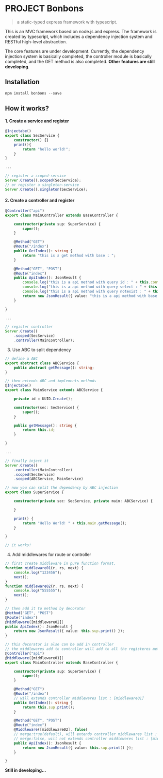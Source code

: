 # PROJECT Bonbons
> a static-typed express framework with typescript.

This is an MVC framework based on node.js and express. The framework is created by typescript, which includes a dependency injection system and RESTful high-level abstraction.

The core features are under development. Currently, the dependency injection system is basically completed, the controller module is basically completed, and the GET method is also completed. **Other features are still developing**.

## Installation
```powershell
npm install bonbons --save
```

## How it works?
#### 1. Create a service and register
```TypeScript
@Injectabe()
export class SecService {
    constructor() {}
    print(){
        return "hello world!";
    }
}

...

// register a scoped-service
Server.Create().scoped(SecService);
// or register a singleton-service
Server.Create().singleton(SecService);
```

#### 2. Create a controller and register 
```TypeScript
@Controller("api")
export class MainController extends BaseController {

    constructor(private sup: SuperService) {
        super();
    }

    @Method("GET")
    @Route("/index")
    public GetIndex(): string {
        return "this is a get method with base : ";
    }

    @Method("GET", "POST")
    @Route("index")
    public ApiIndex(): JsonResult {
        console.log("this is a api method with query id : " + this.context.query("id", Number));
        console.log("this is a api method with query select : " + this.context.query("select", Boolean));
        console.log("this is a api method with query notexist : " + this.context.query("notexist"));
        return new JsonResult({ value: "this is a api method with base : " });
    }

}

...

// register controller
Server.Create()
    .scoped(SecService)
    .controller(MainController);
```

3. Use ABC to split dependency
```TypeScript
// define a ABC
export abstract class ABCService {
    public abstract getMessage(): string;
}

// then extends ABC and implements methods
@Injectabe()
export class MainService extends ABCService {

    private id = UUID.Create();

    constructor(sec: SecService) {
        super();
    }

    public getMessage(): string {
        return this.id;
    }

}

...

// finally inject it
Server.Create()
    .controller(MainController)
    .scoped(SecService)
    .scoped(ABCService, MainService)

// now you can split the dependency by ABC injection
export class SuperService {

    constructor(private sec: SecService, private main: ABCService) {

    }

    print() {
        return "Hello World! " + this.main.getMessage();
    }

}

// it works!
```

4. Add middlewares for route or controller
```TypeScript
// first create middleware in pure function format.
function middleware01(r, rs, next) {
    console.log("123456");
    next();
}
function middleware02(r, rs, next) {
    console.log("555555");
    next();
}

// then add it to method by decorator
@Method("GET", "POST")
@Route("index")
@Middleware([middleware02])
public ApiIndex(): JsonResult {
    return new JsonResult({ value: this.sup.print() });
}

// this decorator is alse can be add in controller
// the middlewares add to controller will add to all the registeres methods, but you can still rewrite this behavior.
@Controller("api")
@Middleware([middleware01])
export class MainController extends BaseController {

    constructor(private sup: SuperService) {
        super();
    }

    @Method("GET")
    @Route("/index")
    // will extends controller middlewares list : [middleware01]
    public GetIndex(): string {
        return this.sup.print();
    }

    @Method("GET", "POST")
    @Route("index")
    @Middleware([middleware02], false) 
    // merge:true(default), will extends controller middlewares list : [middleware01, middleware02]
    // merge:false, will not extends controller middlewares list : [middleware02]
    public ApiIndex(): JsonResult {
        return new JsonResult({ value: this.sup.print() });
    }

}
```

**Still in developing...**

